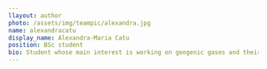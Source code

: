 ```yaml
---
llayout: author
photo: /assets/img/teampic/alexandra.jpg 
name: alexandracatu
display_name: Alexandra-Maria Catu
position: BSc student
bio: Student whose main interest is working on geogenic gases and their quantification in the atmosphere.
---
```

